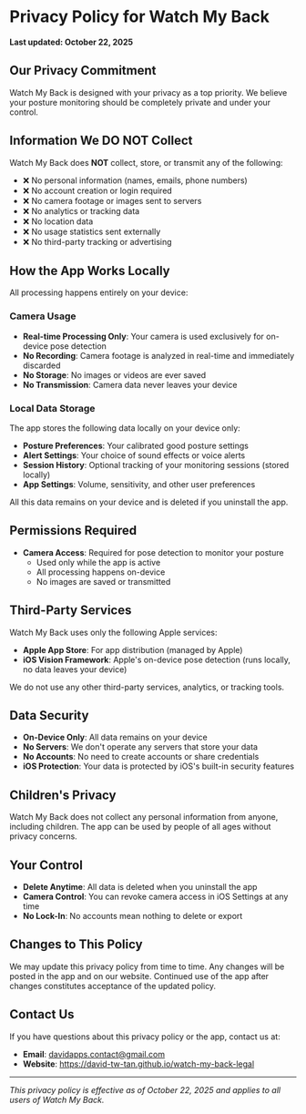 # Privacy Policy for Watch My Back

**Last updated: October 22, 2025**

## Our Privacy Commitment

Watch My Back is designed with your privacy as a top priority. We believe your posture monitoring should be completely private and under your control.

## Information We DO NOT Collect

Watch My Back does **NOT** collect, store, or transmit any of the following:
- ❌ No personal information (names, emails, phone numbers)
- ❌ No account creation or login required
- ❌ No camera footage or images sent to servers
- ❌ No analytics or tracking data
- ❌ No location data
- ❌ No usage statistics sent externally
- ❌ No third-party tracking or advertising

## How the App Works Locally

All processing happens entirely on your device:

### Camera Usage
- **Real-time Processing Only**: Your camera is used exclusively for on-device pose detection
- **No Recording**: Camera footage is analyzed in real-time and immediately discarded
- **No Storage**: No images or videos are ever saved
- **No Transmission**: Camera data never leaves your device

### Local Data Storage
The app stores the following data locally on your device only:
- **Posture Preferences**: Your calibrated good posture settings
- **Alert Settings**: Your choice of sound effects or voice alerts
- **Session History**: Optional tracking of your monitoring sessions (stored locally)
- **App Settings**: Volume, sensitivity, and other user preferences

All this data remains on your device and is deleted if you uninstall the app.

## Permissions Required

- **Camera Access**: Required for pose detection to monitor your posture
  - Used only while the app is active
  - All processing happens on-device
  - No images are saved or transmitted

## Third-Party Services

Watch My Back uses only the following Apple services:
- **Apple App Store**: For app distribution (managed by Apple)
- **iOS Vision Framework**: Apple's on-device pose detection (runs locally, no data leaves your device)

We do not use any other third-party services, analytics, or tracking tools.

## Data Security

- **On-Device Only**: All data remains on your device
- **No Servers**: We don't operate any servers that store your data
- **No Accounts**: No need to create accounts or share credentials
- **iOS Protection**: Your data is protected by iOS's built-in security features

## Children's Privacy

Watch My Back does not collect any personal information from anyone, including children. The app can be used by people of all ages without privacy concerns.

## Your Control

- **Delete Anytime**: All data is deleted when you uninstall the app
- **Camera Control**: You can revoke camera access in iOS Settings at any time
- **No Lock-In**: No accounts mean nothing to delete or export

## Changes to This Policy

We may update this privacy policy from time to time. Any changes will be posted in the app and on our website. Continued use of the app after changes constitutes acceptance of the updated policy.

## Contact Us

If you have questions about this privacy policy or the app, contact us at:
- **Email**: davidapps.contact@gmail.com
- **Website**: https://david-tw-tan.github.io/watch-my-back-legal

---

*This privacy policy is effective as of October 22, 2025 and applies to all users of Watch My Back.*
